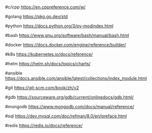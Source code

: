 #c/cpp
https://en.cppreference.com/w/

#golang
https://pkg.go.dev/std

#python
https://docs.python.org/3/py-modindex.html

#bash
https://www.gnu.org/software/bash/manual/bash.html

#docker
https://docs.docker.com/engine/reference/builder/

#k8s
https://kubernetes.io/docs/reference/

#helm
https://helm.sh/docs/topics/charts/

#ansible
https://docs.ansible.com/ansible/latest/collections/index_module.html

#git
https://git-scm.com/book/zh/v2

#gdb
https://sourceware.org/gdb/current/onlinedocs/gdb.html/

#mongodb
https://www.mongodb.com/docs/manual/reference/

#sql
https://dev.mysql.com/doc/refman/8.0/en/preface.html

#redis
https://redis.io/docs/reference/
